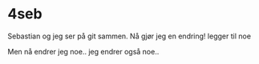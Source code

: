 # 4seb
Sebastian og jeg ser på git sammen. Nå gjør jeg en endring!
legger til noe

Men nå endrer jeg noe..
jeg endrer også noe..